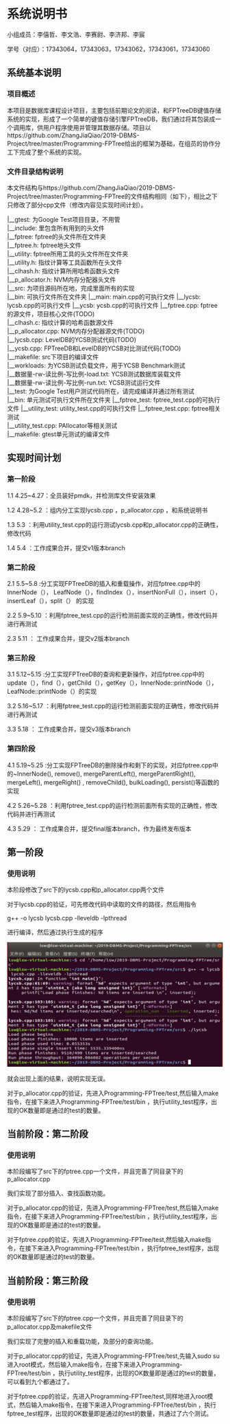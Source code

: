 # **系统说明书**

小组成员：李僖哲、李文浩、李赛尉、李济邦、李宸

学号（对应）：17343064，17343063，17343062，17343061，17343060

## 系统基本说明

### **项目概述**

本项目是数据库课程设计项目，主要包括前期论文的阅读，和FPTreeDB键值存储系统的实现，形成了一个简单的键值存储引擎FPTreeDB，我们通过将其包装成一个调用库，供用户程序使用并管理其数据存储。项目以https://github.com/ZhangJiaQiao/2019-DBMS-Project/tree/master/Programming-FPTree给出的框架为基础，在组员的协作分工下完成了整个系统的实现。

### **文件目录结构说明**

本文件结构与https://github.com/ZhangJiaQiao/2019-DBMS-Project/tree/master/Programming-FPTree的文件结构相同（如下），相比之下只修改了部分cpp文件（修改内容见实现时间计划）。

|__gtest: 为Google Test项目目录，不用管  
|__include: 里包含所有用到的头文件  
   |__fptree: fptree的头文件所在文件夹  
      |__fptree.h: fptree地头文件  
   |__utility: fptree所用工具的头文件所在文件夹  
      |__utility.h: 指纹计算等工具函数所在头文件  
      |__clhash.h: 指纹计算所用哈希函数头文件  
      |__p_allocator.h: NVM内存分配器头文件  
|__src: 为项目源码所在地，完成里面所有的实现  
   |__bin: 可执行文件所在文件夹
      |__main: main.cpp的可执行文件
      |__lycsb: lycsb.cpp的可执行文件
      |__ycsb: ycsb.cpp的可执行文件
   |__fptree.cpp: fptree的源文件，项目核心文件(TODO)  
   |__clhash.c: 指纹计算的哈希函数源文件  
   |__p_allocator.cpp: NVM内存分配器源文件(TODO)  
   |__lycsb.cpp: LevelDB的YCSB测试代码(TODO)  
   |__ycsb.cpp: FPTreeDB和LevelDB的YCSB对比测试代码(TODO)  
   |__makefile: src下项目的编译文件  
|__workloads: 为YCSB测试负载文件，用于YCSB Benchmark测试  
   |__数据量-rw-读比例-写比例-load.txt: YCSB测试数据库装载文件  
   |__数据量-rw-读比例-写比例-run.txt: YCSB测试运行文件  
|__test: 为Google Test用户测试代码所在，请完成编译并通过所有测试  
   |__bin: 单元测试可执行文件所在文件夹
      |__fptree_test: fptree_test.cpp的可执行文件
      |__utility_test: utility_test.cpp的可执行文件
   |__fptree_test.cpp: fptree相关测试  
   |__utility_test.cpp: PAllocator等相关测试  
   |__makefile: gtest单元测试的编译文件  



## **实现时间计划**

### **第一阶段**

1.1   4.25~4.27：全员装好pmdk，并检测库文件安装效果

1.2   4.28~5.2  ：组内分工实现lycsb.cpp ，p_allocator.cpp ，和系统说明书

1.3       5.3        ：利用utility_test.cpp的运行测试lycsb.cpp和p_allocator.cpp的正确性，修改代码

1.4       5.4        ：工作成果合并，提交v1版本branch

### **第二阶段**

2.1    5.5~5.8     :分工实现FPTreeDB的插入和重载操作，对应fptree.cpp中的InnerNode（），								LeafNode（），findIndex（），insertNonFull（），insert（），insertLeaf（），split（）								的实现

2.2    5.9~5.10  ：利用fptree_test.cpp的运行检测前面实现的正确性，修改代码并进行再测试

2.3        5.11      ： 工作成果合并，提交v2版本branch

### **第三阶段**

3.1  5.12~5.15   :分工实现FPTreeDB的查询和更新操作，对应fptree.cpp中的update（），find（），getChild（），getKey（），InnerNode::printNode（），LeafNode::printNode（）的实现

3.2  5.16~5.17  ：利用fptree_test.cpp的运行检测前面实现的正确性，修改代码并进行再测试

3.3      5.18        ： 工作成果合并，提交v3版本branch

### **第四阶段**

4.1    5.19~5.25     :分工实现FPTreeDB的删除操作和剩下的实现，对应fptree.cpp中的~InnerNode(),  remove(),  mergeParentLeft(), mergeParentRight(),  mergeLeft(),   mergeRight() ,  removeChild(),   bulkLoading(),  persist()等函数的实现

4.2    5.26~5.28  ：利用fptree_test.cpp的运行检测前面所有实现的正确性，修改代码并进行再测试

4.3        5.29       ： 工作成果合并，提交final版本branch，作为最终发布版本

## **第一阶段**

### **使用说明**

本阶段修改了src下的lycsb.cpp和p_allocator.cpp两个文件

对于lycsb.cpp的验证，可先修改代码中读取的文件的路径，然后用指令

g++ -o lycsb lycsb.cpp -lleveldb -lpthread  

进行编译，然后通过执行生成的程序

![](graph/FPTreeDB架构.jpg)

就会出现上面的结果，说明实现无误。

对于p_allocator.cpp的验证，先进入Programming-FPTree/test,然后输入make指令，在接下来进入Programming-FPTree/test/bin ，执行utility_test程序，出现的OK数量即是通过的test的数量。



## **当前阶段：第二阶段**

### **使用说明**

本阶段编写了src下的fptree.cpp一个文件，并且完善了同目录下的p_allocator.cpp

我们实现了部分插入、查找函数功能。

对于p_allocator.cpp的验证，先进入Programming-FPTree/test,然后输入make指令，在接下来进入Programming-FPTree/test/bin ，执行utility_test程序，出现的OK数量即是通过的test的数量。

对于fptree.cpp的验证，先进入Programming-FPTree/test,然后输入make指令，在接下来进入Programming-FPTree/test/bin ，执行fptree_test程序，出现的OK数量即是通过的test的数量。

## **当前阶段：第三阶段**

### **使用说明**

本阶段编写了src下的fptree.cpp一个文件，并且完善了同目录下的p_allocator.cpp及makefile文件

我们实现了完整的插入和重载功能，及部分的查询功能。

对于p_allocator.cpp的验证，先进入Programming-FPTree/test,先输入sudo su 进入root模式，然后输入make指令，在接下来进入Programming-FPTree/test/bin ，执行utility_test程序，出现的OK数量即是通过的test的数量，可以看到九个都通过了。

对于fptree.cpp的验证，先进入Programming-FPTree/test,同样地进入root模式，然后输入make指令，在接下来进入Programming-FPTree/test/bin ，执行fptree_test程序，出现的OK数量即是通过的test的数量，共通过了六个测试。

